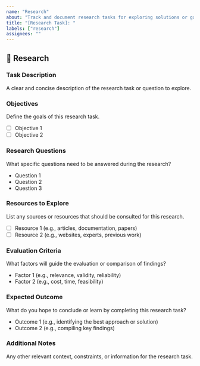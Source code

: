 ```yaml
---
name: "Research"
about: "Track and document research tasks for exploring solutions or gathering information"
title: "[Research Task]: "
labels: ["research"]
assignees: ""
---
```


## 🧠 Research

### **Task Description**
A clear and concise description of the research task or question to explore.

### **Objectives**
Define the goals of this research task.
- [ ] Objective 1
- [ ] Objective 2

### **Research Questions**
What specific questions need to be answered during the research?
- Question 1
- Question 2
- Question 3

### **Resources to Explore**
List any sources or resources that should be consulted for this research.
- [ ] Resource 1 (e.g., articles, documentation, papers)
- [ ] Resource 2 (e.g., websites, experts, previous work)

### **Evaluation Criteria**
What factors will guide the evaluation or comparison of findings?
- Factor 1 (e.g., relevance, validity, reliability)
- Factor 2 (e.g., cost, time, feasibility)

### **Expected Outcome**
What do you hope to conclude or learn by completing this research task?
- Outcome 1 (e.g., identifying the best approach or solution)
- Outcome 2 (e.g., compiling key findings)

### **Additional Notes**
Any other relevant context, constraints, or information for the research task.
